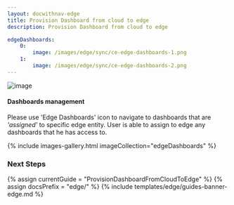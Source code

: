 ```yaml
---
layout: docwithnav-edge
title: Provision Dashboard from cloud to edge
description: Provision Dashboard from cloud to edge

edgeDashboards:
    0:
        image: /images/edge/sync/ce-edge-dashboards-1.png
    1:
        image: /images/edge/sync/ce-edge-dashboards-2.png
---
```


![image](/images/coming-soon.jpg)

#### Dashboards management

Please use 'Edge Dashboards' icon to navigate to dashboards that are *'assigned'* to specific edge entity.
User is able to assign to edge any dashboards that he has access to.

{% include images-gallery.html imageCollection="edgeDashboards" %}

### Next Steps

{% assign currentGuide = "ProvisionDashboardFromCloudToEdge" %}
{% assign docsPrefix = "edge/" %}
{% include templates/edge/guides-banner-edge.md %}
